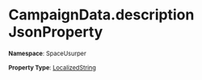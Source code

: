 # CampaignData.description JsonProperty

<small>**Namespace**: SpaceUsurper</small>

<small>**Property Type**: [LocalizedString](../LocalizedString.md)</small>

